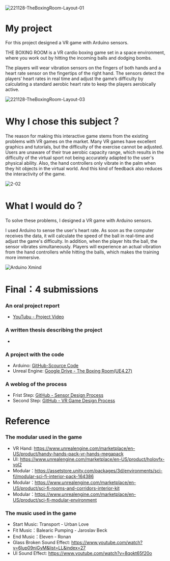 
![221128-TheBoxingRoom-Layout-01](https://user-images.githubusercontent.com/92038037/204174523-18628353-2ad3-4629-89e7-7948f7c97301.png)



# My project
For this project designed a VR game with Arduino sensors.

THE BOXING ROOM is a VR cardio boxing game set in a space environment, where you work out by hitting the incoming balls and dodging bombs.

The players will wear vibration sensors on the fingers of both hands and a heart rate sensor on the fingertips of the right hand. The sensors detect the players’ heart rates in real time and adjust the game’s difficulty by calculating a standard aerobic heart rate to keep the players aerobically active.


![221128-TheBoxingRoom-Layout-03](https://user-images.githubusercontent.com/92038037/204181582-55a5e487-ced3-4d0f-9000-987fdd9f0efd.png)





# Why I chose this subject？
The reason for making this interactive game stems from the existing problems with VR games on the market. Many VR games have excellent graphics and tutorials, but the difficulty of the exercise cannot be adjusted. Users are unaware of their true aerobic capacity range, which results in the difficulty of the virtual sport not being accurately adapted to the user's physical ability. Also, the hand controllers only vibrate in the palm when they hit objects in the virtual world. And this kind of feedback also reduces the interactivity of the game.

![2-02](https://user-images.githubusercontent.com/92038037/204177139-a4df1809-a653-4c2e-97f8-fa34e33ac400.png)




# What I would do？

To solve these problems, I designed a VR game with Arduino sensors.

I used Arduino to sense the user's heart rate. As soon as the computer receives the data, it will calculate the speed of the ball in real-time and adjust the game's difficulty. In addition, when the player hits the ball, the sensor vibrates simultaneously. Players will experience an actual vibration from the hand controllers while hitting the balls, which makes the training more immersive.

![Arduino Xmind](https://user-images.githubusercontent.com/92038037/204180647-da726d3e-bd2e-4a99-8fd8-4f5146884650.png)




# Final：4 submissions 
### An oral project report
- [YouTubu - Project Video](https://youtu.be/nJqiUz-IT5w)
### A written thesis describing the project
- 
### A project with the code
- Arduino:
  [GitHub-Scource Code](https://github.com/MrPicto/Physical-VR-game-controller/tree/main/HeartRate_Vibration_Nano)
- Unreal Engine:
  [Google Drive - The Boxing Room(UE4.27)](https://drive.google.com/drive/folders/1B8dbjQIK9kxyCqDM_fr1tRHwuJrnuDv-?usp=sharing)

### A weblog of the process
- Frist Step: [GitHub - Sensor Design Process](https://github.com/MrPicto/Physical-VR-game-controller/blob/main/Sensor%20design%20-%20process.md)
- Second Step: [GitHub - VR Game Design Process](https://github.com/MrPicto/Physical-VR-game-controller/blob/main/VR%20Game%20design%20-%20process.md)



# Reference
### The modular used in the game
- VR Hand: https://www.unrealengine.com/marketplace/en-US/product/handy-hands-pack-vr-hands-megapack
- UI: https://www.unrealengine.com/marketplace/en-US/product/holovfx-vol2
- Modular：https://assetstore.unity.com/packages/3d/environments/sci-fi/modular-sci-fi-interior-pack-164386
- Modular：https://www.unrealengine.com/marketplace/en-US/product/sci-fi-rooms-and-corridors-interior-kit
- Modular：https://www.unrealengine.com/marketplace/en-US/product/sci-fi-modular-environment

### The music used in the game
- Start Music: Transport - Urban Love
- Fit Music：Balearic Pumping - Jaroslav Beck
- End Music：Eleven - Ronan
- Glass Broken Sound Effect: https://www.youtube.com/watch?v=6lup09niGyM&list=LL&index=27
- UI Sound Effect: https://www.youtube.com/watch?v=8qokt65f20o 

